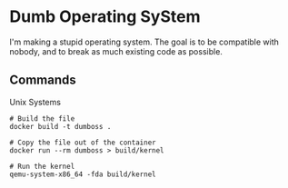 # Dumb Operating SyStem
I'm making a stupid operating system. The goal is to be compatible with nobody,
and to break as much existing code as possible.

## Commands

Unix Systems
```
# Build the file
docker build -t dumboss .

# Copy the file out of the container
docker run --rm dumboss > build/kernel

# Run the kernel
qemu-system-x86_64 -fda build/kernel
```


